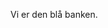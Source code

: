 <div class="sb1ds-intro sb1ds-intro--section">
    <p class="ffe-lead-paragraph sb1ds-intro__paragraph">
        Vi er den blå banken.
    </p>
</div>
